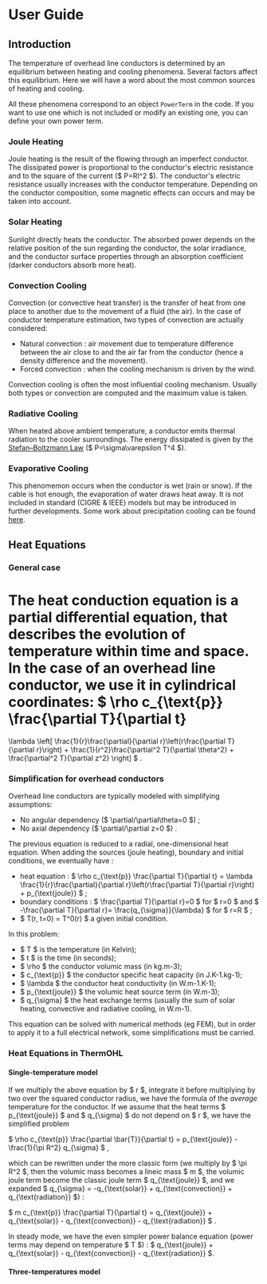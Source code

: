 <!--
SPDX-FileCopyrightText: 2025 RTE (https://www.rte-france.com)

This Source Code Form is subject to the terms of the Mozilla Public
License, v. 2.0. If a copy of the MPL was not distributed with this
file, You can obtain one at http://mozilla.org/MPL/2.0/.
SPDX-License-Identifier: MPL-2.0
-->

# User Guide

## Introduction

The temperature of overhead line conductors is determined by an equilibrium 
between heating and cooling phenomena. Several factors affect this equilibrium.
Here we will have a word about the most common sources of heating and cooling.

All these phenomena correspond to an object `PowerTerm` in the code. If you 
want to use one which is not included or modify an existing one, you can define
your own power term.

### Joule Heating 

Joule heating is the result of the flowing through an imperfect conductor. The
dissipated power is proportional to the conductor's electric resistance and to 
the square of the current ($ P=RI^2 $). The conductor's electric resistance 
usually increases with the conductor temperature. Depending on the conductor 
composition, some magnetic effects can occurs and may be taken into account.

### Solar Heating

Sunlight directly heats the conductor. The absorbed power depends on the 
relative position of the sun regarding the conductor, the solar irradiance, and
the conductor surface properties through an absorption coefficient (darker 
conductors absorb more heat).

### Convection Cooling

Convection (or convective heat transfer) is the transfer of heat from one place 
to another due to the movement of a fluid (the air). In the case of conductor 
temperature estimation, two types of convection are actually considered: 

* Natural convection : air movement due to temperature difference between the 
air close to and the air far from the conductor (hence a density difference and 
the movement).
* Forced convection : when the cooling mechanism is driven by the wind.

Convection cooling is often the most influential cooling mechanism. Usually both
types or convection are computed and the maximum value is taken.

### Radiative Cooling

When heated above ambient temperature, a conductor emits thermal radiation to 
the cooler surroundings. The energy dissipated is given by the 
[Stefan–Boltzmann Law](https://en.wikipedia.org/wiki/Stefan%E2%80%93Boltzmann_law)
($ P=\sigma\varepsilon T^4 $).

### Evaporative Cooling

This phenomemon occurs when the conductor is wet (rain or snow). If the cable is
hot enough, the evaporation of water draws heat away. It is not included in
standard (CIGRE & IEEE) models but may be introduced in further developments. 
Some work about precipitation cooling can be found 
[here](https://www.sciencedirect.com/science/article/abs/pii/S0378779611001337).


## Heat Equations

### General case

The heat conduction equation is a partial differential equation, that describes
the evolution of temperature within time and space. In the case of an overhead
line conductor, we use it in cylindrical coordinates: 
$ 
\rho c_{\text{p}} \frac{\partial T}{\partial t}
=
\lambda
\left[
\frac{1}{r}\frac{\partial}{\partial r}\left(r\frac{\partial T}{\partial r}\right)
+
\frac{1}{r^2}\frac{\partial^2 T}{\partial \theta^2}
+
\frac{\partial^2 T}{\partial z^2}
\right]
$ .

### Simplification for overhead conductors

Overhead line conductors are typically modeled with simplifying assumptions:

* No angular dependency ($ \partial/\partial\theta=0 $) ;
* No axial dependency ($ \partial/\partial z=0 $) .

The previous equation is reduced to a radial, one-dimensional heat equation.
When adding the sources (joule heating), boundary and initial conditions, we
eventually have :

* heat equation : $ \rho c_{\text{p}} \frac{\partial T}{\partial t} = \lambda
  \frac{1}{r}\frac{\partial}{\partial r}\left(r\frac{\partial T}{\partial r}\right) +
  p_{\text{joule}} $ ;
* boundary conditions : $ \frac{\partial T}{\partial r}=0 $ for $ r=0 $ and
  $ -\frac{\partial T}{\partial r}= \frac{q_{\sigma}}{\lambda} $ for $ r=R $ ;
* $ T(r, t=0) = T^0(r) $ a given initial condition.

In this problem:

* $ T $ is the temperature (in Kelvin);
* $ t $ is the time (in seconds);
* $ \rho $ the conductor volumic mass (in kg.m-3);
* $ c_{\text{p}} $ the conductor specific heat capacity (in J.K-1.kg-1);
* $ \lambda $ the conductor heat conductivity (in W.m-1.K-1);
* $ p_{\text{joule}} $ the volumic heat source term (in W.m-3);
* $ q_{\sigma} $ the heat exchange terms (usually the sum of solar heating, 
convective and radiative cooling, in W.m-1).

This equation can be solved with numerical methods (eg FEM), but in order to
apply it to a full electrical network, some simplifications must be carried.

### Heat Equations in ThermOHL

#### Single-temperature model

If we multiply the above equation by $ r $, integrate it before multiplying by 
two over the squared conductor radius, we have the formula of the *average* 
temperature for the conductor. If we assume that the heat terms 
$ p_{\text{joule}} $ and $ q_{\sigma} $ do not depend on $ r $, we have the 
simplified problem 

$ 
\rho c_{\text{p}} \frac{\partial \bar{T}}{\partial t} = p_{\text{joule}} - \frac{1}{\pi R^2} q_{\sigma} 
$ ,

which can be rewritten under the more classic form (we multiply by $ \pi R^2 $, 
then the volumic mass becomes a lineic mass $ m $, the volumic joule term become 
the classic joule term $ q_{\text{joule}} $, and we expanded $ q_{\sigma} = 
-q_{\text{solar}} + q_{\text{convection}} + q_{\text{radiation}} $) :

$ 
m c_{\text{p}} \frac{\partial T}{\partial t} = q_{\text{joule}} + 
q_{\text{solar}} - q_{\text{convection}} - q_{\text{radiation}} 
$ .

In steady mode, we have the even simpler power balance equation (power terms 
may depend on temperature $ T $) : $ q_{\text{joule}} + 
q_{\text{solar}} - q_{\text{convection}} - q_{\text{radiation}} $.

#### Three-temperatures model
